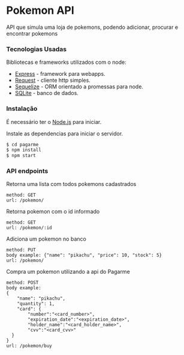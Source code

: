 # Pokemon API

API que simula uma loja de pokemons, podendo adicionar, procurar e encontrar pokemons

### Tecnologias Usadas 
Bibliotecas e frameworks utilizados com o node:

* [Express] - framework para webapps.
* [Request] - cliente http simples.
* [Sequelize] - ORM orientado a promessas para node.
* [SQLite] - banco de dados.

### Instalação

É necessário ter o [Node.js](https://nodejs.org/) para iniciar.

Instale as dependencias para iniciar o servidor.

```sh
$ cd pagarme
$ npm install 
$ npm start
```

### API endpoints

Retorna uma lista com todos pokemons cadastrados
```
method: GET
url: /pokemon/
```

Retorna pokemon com o id informado
```
method: GET
url: /pokemon/:id
```

Adiciona um pokemon no banco
```
method: PUT
body example: {"name": "pikachu", "price": 10, "stock": 5}
url: /pokemon/
```
Compra um pokemon utilizando a api do Pagarme
```
method: POST
body example: 
{
    "name": "pikachu", 
    "quantity": 1, 
    "card": {
        "number":"<card_number>", 
        "expiration_date":"<expiration_date>",
        "holder_name":"<card_holder_name>",
        "cvv":"<card_cvv>"
  }
}
url: /pokemon/buy
```


   [node.js]: <http://nodejs.org>
   [request]: <https://github.com/request/request>
   [sequelize]: <http://docs.sequelizejs.com>
   [sqlite]: <https://www.sqlite.org/>
   [express]: <http://expressjs.com>
